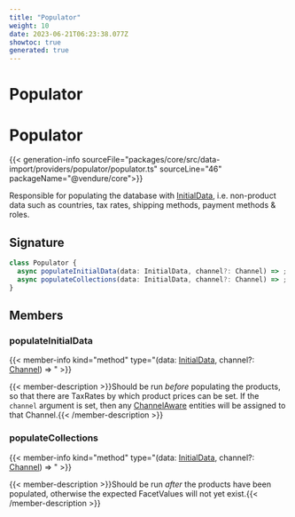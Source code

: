 ```yaml
---
title: "Populator"
weight: 10
date: 2023-06-21T06:23:38.077Z
showtoc: true
generated: true
---
```

<!-- This file was generated from the Vendure source. Do not modify. Instead, re-run the "docs:build" script -->

# Populator
<div class="symbol">


# Populator

{{< generation-info sourceFile="packages/core/src/data-import/providers/populator/populator.ts" sourceLine="46" packageName="@vendure/core">}}

Responsible for populating the database with <a href='/typescript-api/import-export/initial-data#initialdata'>InitialData</a>, i.e. non-product data such as countries, tax rates,
shipping methods, payment methods & roles.

## Signature

```TypeScript
class Populator {
  async populateInitialData(data: InitialData, channel?: Channel) => ;
  async populateCollections(data: InitialData, channel?: Channel) => ;
}
```
## Members

### populateInitialData

{{< member-info kind="method" type="(data: <a href='/typescript-api/import-export/initial-data#initialdata'>InitialData</a>, channel?: <a href='/typescript-api/entities/channel#channel'>Channel</a>) => "  >}}

{{< member-description >}}Should be run *before* populating the products, so that there are TaxRates by which
product prices can be set. If the `channel` argument is set, then any <a href='/typescript-api/entities/interfaces#channelaware'>ChannelAware</a>
entities will be assigned to that Channel.{{< /member-description >}}

### populateCollections

{{< member-info kind="method" type="(data: <a href='/typescript-api/import-export/initial-data#initialdata'>InitialData</a>, channel?: <a href='/typescript-api/entities/channel#channel'>Channel</a>) => "  >}}

{{< member-description >}}Should be run *after* the products have been populated, otherwise the expected FacetValues will not
yet exist.{{< /member-description >}}


</div>
